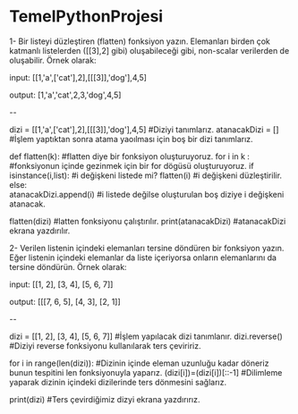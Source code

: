# TemelPythonProjesi
1- Bir listeyi düzleştiren (flatten) fonksiyon yazın. 
Elemanları birden çok katmanlı listelerden ([[3],2] gibi) oluşabileceği gibi, non-scalar verilerden de oluşabilir. Örnek olarak:

input: [[1,'a',['cat'],2],[[[3]],'dog'],4,5]

output: [1,'a','cat',2,3,'dog',4,5]

--

dizi = [[1,'a',['cat'],2],[[[3]],'dog'],4,5]             #Diziyi tanımlarız.
atanacakDizi = []                                        #İşlem yaptıktan sonra atama yaoılması için boş bir dizi tanımlarız.

def flatten(k):                                          #flatten diye bir fonksiyon oluşturuyoruz.
    for i in k :                                         #fonksiyonun içinde gezinmek için bir for dögüsü oluşturuyoruz.
        if isinstance(i,list):                           #i değişkeni listede mi?
            flatten(i)                                   #i değişkeni düzleştirilir.
        else:                                        
            atanacakDizi.append(i)                       #i listede değilse oluşturulan boş diziye i değişkeni atanacak.

flatten(dizi)                                            #latten fonksiyonu çalıştırılır.
print(atanacakDizi)                                      #atanacakDizi ekrana yazdırılır.
 



2- Verilen listenin içindeki elemanları tersine döndüren bir fonksiyon yazın.
Eğer listenin içindeki elemanlar da liste içeriyorsa onların elemanlarını da tersine döndürün. Örnek olarak:

input: [[1, 2], [3, 4], [5, 6, 7]]

output: [[[7, 6, 5], [4, 3], [2, 1]]

--

dizi = [[1, 2], [3, 4], [5, 6, 7]]         #İşlem yapılacak dizi tanımlanır.
dizi.reverse()                             #Diziyi reverse fonksiyonu kullanılarak ters çeviririz.

for i in range(len(dizi)):                 #Dizinin içinde eleman uzunluğu kadar döneriz bunun tespitini len fonksiyonuyla yaparız.
    (dizi[i])=(dizi[i])[::-1]              #Dilimleme yaparak dizinin içindeki dizilerinde ters dönmesini sağlarız. 

print(dizi)                                #Ters çevirdiğimiz dizyi ekrana yazdırırız.
